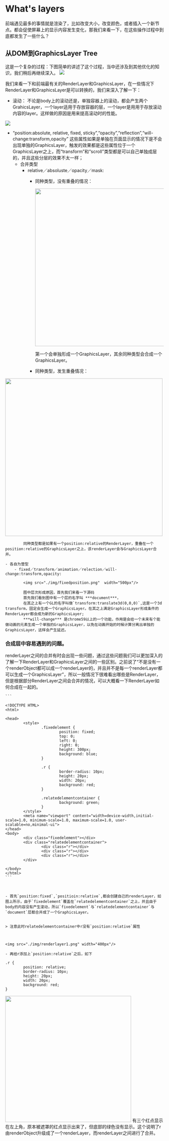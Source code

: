 # What's layers

前端遇见最多的事情就是渲染了，比如改变大小，改变颜色，或者插入一个新节点。都会促使屏幕上的显示内容发生变化，那我们来看一下，在这些操作过程中到底都发生了一些什么？

## 从DOM到GraphicsLayer Tree
这是一个复杂的过程：下图简单的讲述了这个过程，当中还涉及到其他优化的知识，我们稍后再继续深入。
<img src="./img/layers.png" style="background:white"/>

我们来看一下和前端最有关的RenderLayer和GraphicsLayer，在一些情况下RenderLayer和GraphicsLayer是可以转换的，我们来深入了解一下：
- 滚动：
不论是body上的滚动还是，单独容器上的滚动，都会产生两个GrahicsLayer，一个layer适用于存放容器的层，一个layer是用用于存放滚动内容的layer。这样做的原因是用来提高滚动时的性能。

<img src="./img/scroll.png" style="max-width:300px"/>

- “position:absolute, relative, fixed, sticky”,“opacity”,“reflection”,“will-change:transform,opacity”
这些属性如果是单独在页面显示的情况下是不会出现单独的GraphicsLayer，触发的效果都是这些属性位于一个GraphicsLayer之上，而“transform”和“scroll”类型都是可以自己单独成层的，并且这些分层的效果不太一样；
    - 合并类型
        - relative／absoluste／opacity／mask:
            - 同种类型，没有重叠的情况：

                <img src="./img/relatedposition.png" width="500px"/>

                第一个会单独形成一个GraphicsLayer，其余同种类型会合成一个GraphicsLayer。

            - 同种类型，发生重叠情况：

<img src="./img/relatedposition2.png" width="500px"/>

            同种类型都是如果有一个position:relative的RenderLayer，重叠在一个position:relative的GraphicsLayer之上，该renderLayer会与GraphicsLayer合并。

    - 各自为营型
        - fixed／transform／animation／relection／will-change:transform,opacity:

            <img src="./img/fixedposition.png"  width="500px"/>

            图中层次形成原因，首先我们来看一下源码
            首先我们看到图中有一个层的名字叫 ***document***，
            在其之上有一个GL的名字叫做`transform:translate3d(0,0,0)`,这是一个3d transform，固定会生成一个GraphicsLayer。在其之上满足GraphicsLayer形成条件的RenderLayer都会成为新的GraphicsLayer;
            ***will-change*** 是chrome59以上的一个功能，作用是会给一个未来有个能做动画的元素生成一个单独的GraphicsLayer，以免在动画开始的时候计算分离出单独的GraphicsLayer，这样会产生延迟。

### 合成层中容易遇到的问题。
renderLayer之间的合并有时会出现一些问题，通过这些问题我们可以更加深入的了解一下RenderLayer和GraphicsLayer之间的一些区别。之前说了“不是没有一个renderObject都可以成一个renderLayer的，并且并不是每一个renderLayer都可以生成一个GraphicsLayer”，所以一般情况下很难看出哪些是RenderLayer，但是根据部分RenderLayer之间会合并的情况，可以大概看一下RenderLayer如何合成在一起的。

    ```
    
    <!DOCTYPE HTML>
    <html>

    <head>
            <style>
                    .fixedelement {
                            position: fixed;
                            top: 0;
                            left: 0;
                            right: 0;
                            height: 300px;
                            background: blue;
                    }

                    .r {
                            border-radius: 10px;
                            height: 20px;
                            width: 20px;
                            background: red;
                    }

                    .relatedelementcontainer {
                            background: green;
                    }
            </style>
            <meta name="viewport" content="width=device-width,initial-scale=1.0, minimum-scale=1.0, maximum-scale=1.0, user-scalable=no,minimal-ui">
    </head>
    <body>
            <div class="fixedelement"></div>
            <div class="relatedelementcontainer">
                    <div class="r"></div>
                    <div class="r"></div>
                    <div class="r"></div>
            </div>

    </body>
    </html>
    ```



    - 首先`position:fixed`,`positioin:relative`,都会创建自己的renderLayer，如图上所示，由于`fixedelement`覆盖在`relatedelementcontainer`之上，并且由于body的内容没有产生滚动，所以`fixedelement`与`relatedelementcontainer`与 `document`层都合并成了一个GraphicsLayer。


    > 注意此时relatedelementcontainer中r没有`position:relative`属性



    <img src="./img/renderlayer1.png" width="400px"/>

    - 再给r添加上`position:relative`之后，如下



```
.r {
        position: relative;
        border-radius: 10px;
        height: 20px;
        width: 20px;
        background: red;
}
```


<img src="./img/renderlayer2.png" width="400px"/>
有三个红点显示在左上角，原本被遮罩的红点显示出来了，但底部的绿色没有显示。这个说明了r由renderObject升级成了一个renderLayer，而renderLayer之间进行了合并。
